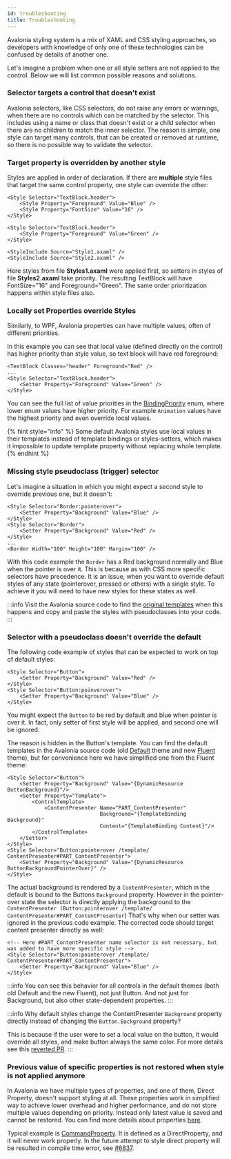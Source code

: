 ```yaml
---
id: troubleshooting
title: Troubleshooting
---
```

Avalonia styling system is a mix of XAML and CSS styling approaches, so developers with knowledge of only one of these technologies can be confused by details of another one.

Let's imagine a problem when one or all style setters are not applied to the control. Below we will list common possible reasons and solutions.

### Selector targets a control that doesn't exist

Avalonia selectors, like CSS selectors, do not raise any errors or warnings, when there are no controls which can be matched by the selector. This includes using a name or class that doesn't exist or a child selector when there are no children to match the inner selector. The reason is simple, one style can target many controls, that can be created or removed at runtime, so there is no possible way to validate the selector.

### Target property is overridden by another style

Styles are applied in order of declaration. If there are **multiple** style files that target the same control property, one style can override the other:

```markup title="Styles1.axaml"
<Style Selector="TextBlock.header">
    <Style Property="Foreground" Value="Blue" />
    <Style Property="FontSize" Value="16" />
</Style>
```


```markup title="Styles2.axaml"
<Style Selector="TextBlock.header">
    <Style Property="Foreground" Value="Green" />
</Style>
```

```markup title="App.axaml"
<StyleInclude Source="Style1.axaml" />
<StyleInclude Source="Style2.axaml" />
```


Here styles from file **Styles1.axaml** were applied first, so setters in styles of file **Styles2.axaml** take priority. The resulting TextBlock will have FontSize="16" and Foreground="Green". The same order prioritization happens within style files also.

### Locally set Properties override Styles

Similarly, to WPF, Avalonia properties can have multiple values, often of different priorities.&#x20;

In this example you can see that local value (defined directly on the control) has higher priority than style value, so text block will have red foreground:

```markup
<TextBlock Classes="header" Foreground="Red" />
...
<Style Selector="TextBlock.header">
    <Setter Property="Foreground" Value="Green" />
</Style>
```

You can see the full list of value priorities in the [BindingPriority](http://reference.avaloniaui.net/api/Avalonia.Data/BindingPriority/) enum, where lower enum values have higher priority. For example `Animation` values have the highest priority and even override local values.

{% hint style="info" %}
Some default Avalonia styles use local values in their templates instead of template bindings or styles-setters, which makes it impossible to update template property without replacing whole template.
{% endhint %}

### Missing style pseudoclass (trigger) selector

Let's imagine a situation in which you might expect a second style to override previous one, but it doesn't:

```markup
<Style Selector="Border:pointerover">
    <Setter Property="Background" Value="Blue" />
</Style>
<Style Selector="Border">
    <Setter Property="Background" Value="Red" />
</Style>
...
<Border Width="100" Height="100" Margin="100" />
```

With this code example the `Border` has a Red background normally and Blue when the pointer is over it. This is because as with CSS more specific selectors have precedence. It is an issue, when you want to override default styles of any state (pointerover, pressed or others) with a single style. To achieve it you will need to have new styles for these states as well.&#x20;

:::info
Visit the Avalonia source code to find the [original templates](https://github.com/AvaloniaUI/Avalonia/tree/master/src/Avalonia.Themes.Fluent/Controls) when this happens and copy and paste the styles with pseudoclasses into your code.
:::

### Selector with a pseudoclass doesn't override the default

The following code example of styles that can be expected to work on top of default styles:

```markup
<Style Selector="Button">
    <Setter Property="Background" Value="Red" />
</Style>
<Style Selector="Button:poinverover">
    <Setter Property="Background" Value="Blue" />
</Style>
```

You might expect the `Button` to be red by default and blue when pointer is over it. In fact, only setter of first style will be applied, and second one will be ignored.&#x20;

The reason is hidden in the Button's template. You can find the default templates in the Avalonia source code (old [Default](https://github.com/AvaloniaUI/Avalonia/blob/master/src/Avalonia.Themes.Default/Button.xaml) theme and new [Fluent](https://github.com/AvaloniaUI/Avalonia/blob/master/src/Avalonia.Themes.Fluent/Controls/Button.xaml) theme), but for convenience here we have simplified one from the Fluent theme:

```markup
<Style Selector="Button">
    <Setter Property="Background" Value="{DynamicResource ButtonBackground}"/>
    <Setter Property="Template">
        <ControlTemplate>
            <ContentPresenter Name="PART_ContentPresenter"
                              Background="{TemplateBinding Background}"
                              Content="{TemplateBinding Content}"/>
        </ControlTemplate>
    </Setter>
</Style>
<Style Selector="Button:pointerover /template/ ContentPresenter#PART_ContentPresenter">
    <Setter Property="Background" Value="{DynamicResource ButtonBackgroundPointerOver}" />
</Style>
```

The actual background is rendered by a `ContentPresenter`, which in the default is bound to the Buttons `Background` property. However in the pointer-over state the selector is directly applying the background to the `ContentPresenter (Button:pointerover /template/ ContentPresenter#PART_ContentPresenter`) That's why when our setter was ignored in the previous code example. The corrected code should target content presenter directly as well:

```markup
<!-- Here #PART_ContentPresenter name selector is not necessary, but was added to have more specific style -->
<Style Selector="Button:pointerover /template/ ContentPresenter#PART_ContentPresenter">
    <Setter Property="Background" Value="Blue" />
</Style>
```

:::info
You can see this behavior for all controls in the default themes (both old Default and the new Fluent), not just Button. And not just for Background, but also other state-dependent properties.
:::

:::info
Why default styles change the ContentPresenter `Background` property directly instead of changing the `Button.Background` property?&#x20;

This is because if the user were to set a local value on the button, it would override all styles, and make button always the same color. For more details see this [reverted PR](https://github.com/AvaloniaUI/Avalonia/pull/2662#issuecomment-515764732).
:::

### Previous value of specific properties is not restored when style is not applied anymore

In Avalonia we have multiple types of properties, and one of them, Direct Property, doesn't support styling at all. These properties work in simplified way to achieve lower overhead and higher performance, and do not store multiple values depending on priority. Instead only latest value is saved and cannot be restored. You can find more details about properties [here](../authoring-controls/defining-properties.md#direct-avaloniaproperties).

Typical example is [CommandProperty](http://reference.avaloniaui.net/api/Avalonia.Controls/Button/B9689B29). It is defined as a DirectProperty, and it will never work properly.
In the future attempt to style direct property will be resulted in compile time error, see [#6837](https://github.com/AvaloniaUI/Avalonia/issues/6837).
